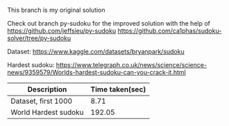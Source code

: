This branch is my original solution

Check out branch py-sudoku for the improved solution with the help of https://github.com/jeffsieu/py-sudoku
https://github.com/ca1phas/sudoku-solver/tree/py-sudoku

Dataset: https://www.kaggle.com/datasets/bryanpark/sudoku

Hardest sudoku: https://www.telegraph.co.uk/news/science/science-news/9359579/Worlds-hardest-sudoku-can-you-crack-it.html

| Description          | Time taken(sec) |
| -------------------- | --------------- |
| Dataset, first 1000  | 8.71            |
| World Hardest sudoku | 192.05          |
